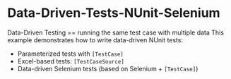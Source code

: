 # Data-Driven-Tests-NUnit-Selenium

Data-Driven Testing == running the same test case with multiple data 
This example demonstrates how to write data-driven NUnit tests:
 - Parameterized tests with `[TestCase]`
 - Excel-based tests: `[TestCaseSource]`
 - Data-driven Selenium tests (based on Selenium + `[TestCase]`)
